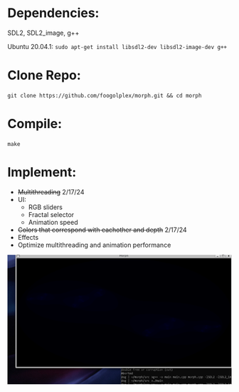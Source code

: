 # Dependencies:
SDL2, SDL2_image, g++

Ubuntu 20.04.1: `sudo apt-get install libsdl2-dev libsdl2-image-dev g++`

# Clone Repo:
`git clone https://github.com/foogolplex/morph.git && cd morph`

# Compile:
`make`

# Implement: 
 - ~~Multithreading~~ 2/17/24
 - UI:
   - RGB sliders
   - Fractal selector
   - Animation speed
 - ~~Colors that correspond with eachother and depth~~ 2/17/24
 - Effects
 - Optimize multithreading and animation performance

![Alt text](Animation.gif?raw=true)
